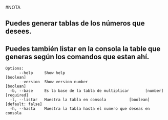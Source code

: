 #NOTA

## Puedes generar tablas de los números que desees.
## Puedes también listar en la consola la table que generas según los comandos que estan ahí.

```
Options:
      --help     Show help                                             [boolean]
      --version  Show version number                                   [boolean]
  -b, --base     Es la base de la tabla de multiplicar       [number] [required]
  -l, --listar   Muestra la tabla en consola          [boolean] [default: false]
  -h, --hasta    Muestra la tabla hasta el numero que deseas en consola

```
